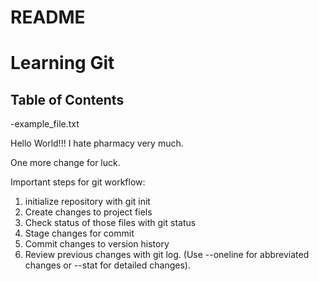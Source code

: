 # README
# Learning Git
## Table of Contents
-example_file.txt

Hello World!!! I hate pharmacy very much.

One more change for luck.

Important steps for git workflow:
1. initialize repository with git init
2. Create changes to project fiels
3. Check status of those files with git status
4. Stage changes for commit
5. Commit changes to version history
6. Review previous changes with git log. (Use --oneline for abbreviated changes or --stat for detailed changes).
